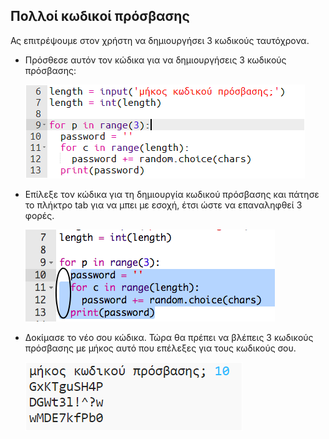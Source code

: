 ## Πολλοί κωδικοί πρόσβασης

Ας επιτρέψουμε στον χρήστη να δημιουργήσει 3 κωδικούς ταυτόχρονα.



+ Πρόσθεσε αυτόν τον κώδικα για να δημιουργήσεις 3 κωδικούς πρόσβασης:

    ![στιγμιότυπο οθόνης](images/passwords-num-loop.png)

+ Επίλεξε τον κώδικα για τη δημιουργία κωδικού πρόσβασης και πάτησε το πλήκτρο tab για να μπει με εσοχή, έτσι ώστε να επαναληφθεί 3 φορές.

    ![στιγμιότυπο οθόνης](images/passwords-num-indent.png)

+ Δοκίμασε το νέο σου κώδικα. Τώρα θα πρέπει να βλέπεις 3 κωδικούς πρόσβασης με μήκος αυτό που επέλεξες για τους κωδικούς σου.

    ![στιγμιότυπο οθόνης](images/passwords-num-test.png)



